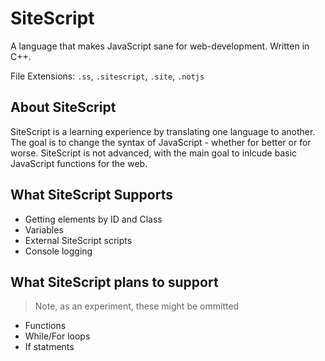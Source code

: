 # SiteScript
A language that makes JavaScript sane for web-development. Written in C++.

File Extensions: `.ss`, `.sitescript`, `.site`, `.notjs`

## About SiteScript
SiteScript is a learning experience by translating one language to another. The goal is to change the syntax of JavaScript - whether for better or for worse. SiteScript is not advanced, with the main goal to inlcude basic JavaScript functions for the web.

## What SiteScript Supports
- Getting elements by ID and Class
- Variables
- External SiteScript scripts
- Console logging

## What SiteScript plans to support
> Note, as an experiment, these might be ommitted
- Functions
- While/For loops
- If statments
